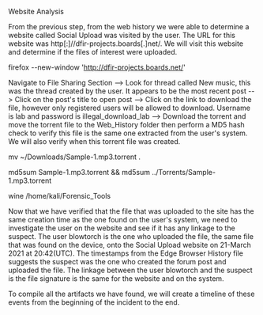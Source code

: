 Website Analysis

From the previous step, from the web history we were able to determine a website called Social Upload was visited by the user. The URL for this website was http[:]//dfir-projects.boards[.]net/. We will visit this website and determine if the files of interest were uploaded.

firefox --new-window 'http://dfir-projects.boards.net/' 

Navigate to File Sharing Section --> Look for thread called New music, this was the thread created by the user. It appears to be the most recent post --> Click on the post's title to open post --> Click on the link to download the file, however only registered users will be allowed to download. Username is lab and password is illegal_download_lab --> Download the torrent and move the torrent file to the Web_History folder then perform a MD5 hash check to verify this file is the same one extracted from the user's system. We will also verify when this torrent file was created.

mv ~/Downloads/Sample-1.mp3.torrent .

md5sum Sample-1.mp3.torrent && md5sum ../Torrents/Sample-1.mp3.torrent

wine /home/kali/Forensic_Tools


Now that we have verified that the file that was uploaded to the site has the same creation time as the one found on the user's system, we need to investigate the user on the website and see if it has any linkage to the suspect. The user blowtorch is the one who uploaded the file, the same file that was found on the device, onto the Social Upload website on 21-March 2021 at 20:42(UTC). The timestamps from the Edge Browser History file suggests the suspect was the one who created the forum post and uploaded the file. The linkage between the user blowtorch and the suspect is the file signature is the same for the website and on the system.

To compile all the artifacts we have found, we will create a timeline of these events from the beginning of the incident to the end.